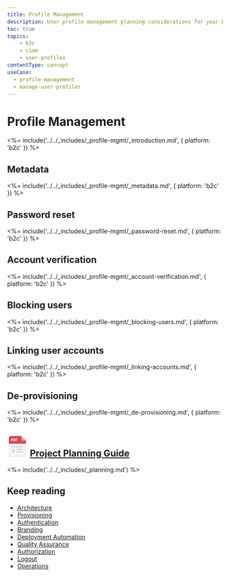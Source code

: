 ```yaml
---
title: Profile Management
description: User profile management planning considerations for your B2C IAM implementation. 
toc: true
topics:
    - b2c
    - ciam
    - user-profiles
contentType: concept
useCase:
  - profile-management
  - manage-user-profiles
---
```

# Profile Management

<%= include('../../_includes/_profile-mgmt/_introduction.md', { platform: 'b2c' }) %>

## Metadata

<%= include('../../_includes/_profile-mgmt/_metadata.md', { platform: 'b2c' }) %>

## Password reset

<%= include('../../_includes/_profile-mgmt/_password-reset.md', { platform: 'b2c' }) %>

## Account verification

<%= include('../../_includes/_profile-mgmt/_account-verification.md', { platform: 'b2c' }) %>

## Blocking users 

<%= include('../../_includes/_profile-mgmt/_blocking-users.md', { platform: 'b2c' }) %>

## Linking user accounts 

<%= include('../../_includes/_profile-mgmt/_linking-accounts.md', { platform: 'b2c' }) %>

## De-provisioning

<%= include('../../_includes/_profile-mgmt/_de-provisioning.md', { platform: 'b2c' }) %>

## ![](/media/articles/architecture-scenarios/planning/file_type_icons-04.png) [Project Planning Guide](/media/articles/architecture-scenarios/planning/B2C-Project-Planning.pdf)

<%= include('../../_includes/_planning.md') %>

## Keep reading

* [Architecture](/architecture-scenarios/implementation/b2c/b2c-architecture)
* [Provisioning](/architecture-scenarios/implementation/b2c/b2c-provisioning)
* [Authentication](/architecture-scenarios/implementation/b2c/b2c-authentication)
* [Branding](/architecture-scenarios/implementation/b2c/b2c-branding)
* [Deployment Automation](/architecture-scenarios/implementation/b2c/b2c-deployment)
* [Quality Assurance](/architecture-scenarios/implementation/b2c/b2c-qa)
* [Authorization](/architecture-scenarios/implementation/b2c/b2c-authorization)
* [Logout](/architecture-scenarios/implementation/b2c/b2c-logout)
* [Operations](/architecture-scenarios/implementation/b2c/b2c-operations)
